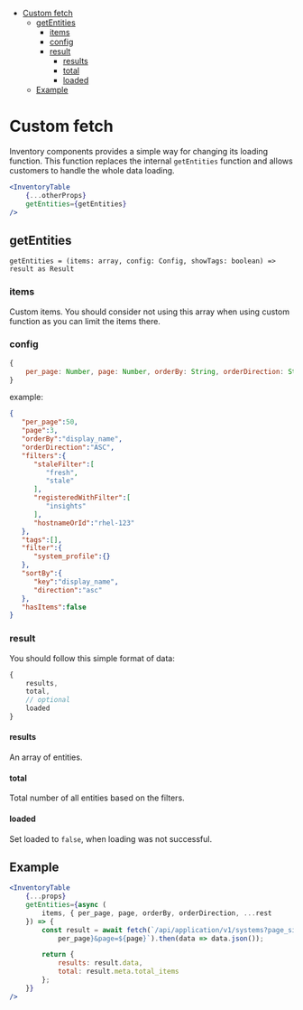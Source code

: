 - [Custom fetch](#custom-fetch)
  - [getEntities](#getentities)
    - [items](#items)
    - [config](#config)
    - [result](#result)
      - [results](#results)
      - [total](#total)
      - [loaded](#loaded)
  - [Example](#example)

# Custom fetch

Inventory components provides a simple way for changing its loading function. This function replaces the internal `getEntities` function and allows customers to handle the whole data loading.

```jsx
<InventoryTable
    {...otherProps}
    getEntities={getEntities}
/>
```

## getEntities

```tsx
getEntities = (items: array, config: Config, showTags: boolean) => result as Result
```

### items

Custom items. You should consider not using this array when using custom function as you can limit the items there.

### config

```jsx
{
    per_page: Number, page: Number, orderBy: String, orderDirection: String, filters: Filters
}
```

example:

```json
{
   "per_page":50,
   "page":3,
   "orderBy":"display_name",
   "orderDirection":"ASC",
   "filters":{
      "staleFilter":[
         "fresh",
         "stale"
      ],
      "registeredWithFilter":[
         "insights"
      ],
      "hostnameOrId":"rhel-123"
   },
   "tags":[],
   "filter":{
      "system_profile":{}
   },
   "sortBy":{
      "key":"display_name",
      "direction":"asc"
   },
   "hasItems":false
}
```

### result

You should follow this simple format of data:

```jsx
{
    results,
    total,
    // optional
    loaded
}
```

#### results

An array of entities.

#### total

Total number of all entities based on the filters.

#### loaded

Set loaded to `false`, when loading was not successful.

## Example

```jsx
<InventoryTable
    {...props}
    getEntities={async (
        items, { per_page, page, orderBy, orderDirection, ...rest
    }) => {
        const result = await fetch(`/api/application/v1/systems?page_size=${
            per_page}&page=${page}`).then(data => data.json());

        return {
            results: result.data,
            total: result.meta.total_items
        };
    }}
/>
```
